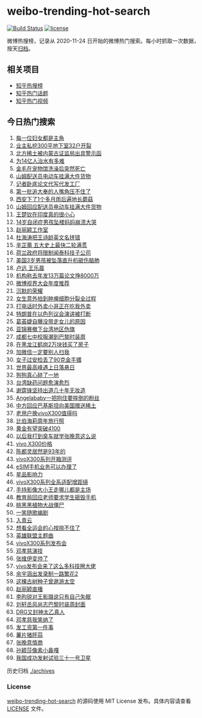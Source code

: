 # weibo-trending-hot-search

[![Build Status](https://github.com/justjavac/weibo-trending-hot-search/workflows/ci/badge.svg?branch=master)](https://github.com/justjavac/weibo-trending-hot-search/actions)
[![license](https://img.shields.io/github/license/justjavac/weibo-trending-hot-search)](https://github.com/justjavac/weibo-trending-hot-search/blob/master/LICENSE)

微博热搜榜，记录从 2020-11-24 日开始的微博热门搜索。每小时抓取一次数据，按天[归档](./archives)。

## 相关项目

- [知乎热搜榜](https://github.com/justjavac/zhihu-trending-top-search)
- [知乎热门话题](https://github.com/justjavac/zhihu-trending-hot-questions)
- [知乎热门视频](https://github.com/justjavac/zhihu-trending-hot-video)

## 今日热门搜索

<!-- BEGIN -->
<!-- 最后更新时间 Tue Oct 14 2025 05:51:27 GMT+0800 (China Standard Time) -->

1. [每一位妇女都是主角](https://s.weibo.com//weibo?q=%23%E6%AF%8F%E4%B8%80%E4%BD%8D%E5%A6%87%E5%A5%B3%E9%83%BD%E6%98%AF%E4%B8%BB%E8%A7%92%23&Refer=new_time)
1. [业主私挖300平地下室32户开裂](https://s.weibo.com//weibo?q=%23%E4%B8%9A%E4%B8%BB%E7%A7%81%E6%8C%96300%E5%B9%B3%E5%9C%B0%E4%B8%8B%E5%AE%A432%E6%88%B7%E5%BC%80%E8%A3%82%23&t=31&band_rank=4&Refer=top)
1. [北方稀土被内蒙古证监局出具警示函](https://s.weibo.com//weibo?q=%23%E5%8C%97%E6%96%B9%E7%A8%80%E5%9C%9F%E8%A2%AB%E5%86%85%E8%92%99%E5%8F%A4%E8%AF%81%E7%9B%91%E5%B1%80%E5%87%BA%E5%85%B7%E8%AD%A6%E7%A4%BA%E5%87%BD%23&t=31&band_rank=5&Refer=top)
1. [为14亿人治水有多难](https://s.weibo.com//weibo?q=%23%E4%B8%BA14%E4%BA%BF%E4%BA%BA%E6%B2%BB%E6%B0%B4%E6%9C%89%E5%A4%9A%E9%9A%BE%23&t=31&band_rank=3&Refer=top)
1. [金毛在宠物馆洗澡后突然死亡](https://s.weibo.com//weibo?q=%23%E9%87%91%E6%AF%9B%E5%9C%A8%E5%AE%A0%E7%89%A9%E9%A6%86%E6%B4%97%E6%BE%A1%E5%90%8E%E7%AA%81%E7%84%B6%E6%AD%BB%E4%BA%A1%23&t=31&band_rank=40&Refer=top)
1. [山姆配送员电动车挂满大件货物](https://s.weibo.com//weibo?q=%23%E5%B1%B1%E5%A7%86%E9%85%8D%E9%80%81%E5%91%98%E7%94%B5%E5%8A%A8%E8%BD%A6%E6%8C%82%E6%BB%A1%E5%A4%A7%E4%BB%B6%E8%B4%A7%E7%89%A9%23&t=31&band_rank=8&Refer=top)
1. [记者卧底论文代写代发工厂](https://s.weibo.com//weibo?q=%23%E8%AE%B0%E8%80%85%E5%8D%A7%E5%BA%95%E8%AE%BA%E6%96%87%E4%BB%A3%E5%86%99%E4%BB%A3%E5%8F%91%E5%B7%A5%E5%8E%82%23&t=31&band_rank=45&Refer=top)
1. [第一批追大奉的人嘴角压不住了](https://s.weibo.com//weibo?q=%E7%AC%AC%E4%B8%80%E6%89%B9%E8%BF%BD%E5%A4%A7%E5%A5%89%E7%9A%84%E4%BA%BA%E5%98%B4%E8%A7%92%E5%8E%8B%E4%B8%8D%E4%BD%8F%E4%BA%86&t=31&band_rank=49&Refer=top)
1. [西安下了1个多月雨后遍地长蘑菇](https://s.weibo.com//weibo?q=%23%E8%A5%BF%E5%AE%89%E4%B8%8B%E4%BA%861%E4%B8%AA%E5%A4%9A%E6%9C%88%E9%9B%A8%E5%90%8E%E9%81%8D%E5%9C%B0%E9%95%BF%E8%98%91%E8%8F%87%23&t=31&band_rank=6&Refer=top)
1. [山姆回应配送员电动车挂满大件货物](https://s.weibo.com//weibo?q=%23%E5%B1%B1%E5%A7%86%E5%9B%9E%E5%BA%94%E9%85%8D%E9%80%81%E5%91%98%E7%94%B5%E5%8A%A8%E8%BD%A6%E6%8C%82%E6%BB%A1%E5%A4%A7%E4%BB%B6%E8%B4%A7%E7%89%A9%23&t=31&band_rank=1&Refer=top)
1. [王楚钦在印度真的很小心](https://s.weibo.com//weibo?q=%E7%8E%8B%E6%A5%9A%E9%92%A6%E5%9C%A8%E5%8D%B0%E5%BA%A6%E7%9C%9F%E7%9A%84%E5%BE%88%E5%B0%8F%E5%BF%83&t=31&band_rank=2&Refer=top)
1. [14岁自闭症男孩坠楼妈妈崩溃大哭](https://s.weibo.com//weibo?q=%2314%E5%B2%81%E8%87%AA%E9%97%AD%E7%97%87%E7%94%B7%E5%AD%A9%E5%9D%A0%E6%A5%BC%E5%A6%88%E5%A6%88%E5%B4%A9%E6%BA%83%E5%A4%A7%E5%93%AD%23&t=31&band_rank=14&Refer=top)
1. [赵丽颖工作室](https://s.weibo.com//weibo?q=%E8%B5%B5%E4%B8%BD%E9%A2%96%E5%B7%A5%E4%BD%9C%E5%AE%A4&t=31&band_rank=11&Refer=top)
1. [杜海涛把王诗龄英文名拼错](https://s.weibo.com//weibo?q=%23%E6%9D%9C%E6%B5%B7%E6%B6%9B%E6%8A%8A%E7%8E%8B%E8%AF%97%E9%BE%84%E8%8B%B1%E6%96%87%E5%90%8D%E6%8B%BC%E9%94%99%23&t=31&band_rank=12&Refer=top)
1. [辛芷蕾 五大史上最快二轮满贯](https://s.weibo.com//weibo?q=%E8%BE%9B%E8%8A%B7%E8%95%BE%20%E4%BA%94%E5%A4%A7%E5%8F%B2%E4%B8%8A%E6%9C%80%E5%BF%AB%E4%BA%8C%E8%BD%AE%E6%BB%A1%E8%B4%AF&t=31&band_rank=30&Refer=top)
1. [荷兰政府将限制闻泰科技子公司](https://s.weibo.com//weibo?q=%23%E8%8D%B7%E5%85%B0%E6%94%BF%E5%BA%9C%E5%B0%86%E9%99%90%E5%88%B6%E9%97%BB%E6%B3%B0%E7%A7%91%E6%8A%80%E5%AD%90%E5%85%AC%E5%8F%B8%23&t=31&band_rank=18&Refer=top)
1. [美国3岁男孩被坠落直升机砸伤脑肺](https://s.weibo.com//weibo?q=%23%E7%BE%8E%E5%9B%BD3%E5%B2%81%E7%94%B7%E5%AD%A9%E8%A2%AB%E5%9D%A0%E8%90%BD%E7%9B%B4%E5%8D%87%E6%9C%BA%E7%A0%B8%E4%BC%A4%E8%84%91%E8%82%BA%23&t=31&band_rank=35&Refer=top)
1. [卢远 王乐晨](https://s.weibo.com//weibo?q=%E5%8D%A2%E8%BF%9C%20%E7%8E%8B%E4%B9%90%E6%99%A8&t=31&band_rank=13&Refer=top)
1. [机构称去年发13万篇论文挣8000万](https://s.weibo.com//weibo?q=%23%E6%9C%BA%E6%9E%84%E7%A7%B0%E5%8E%BB%E5%B9%B4%E5%8F%9113%E4%B8%87%E7%AF%87%E8%AE%BA%E6%96%87%E6%8C%A38000%E4%B8%87%23&t=31&band_rank=42&Refer=top)
1. [微博视界大会年度推荐](https://s.weibo.com//weibo?q=%23%E5%BE%AE%E5%8D%9A%E8%A7%86%E7%95%8C%E5%A4%A7%E4%BC%9A%E5%B9%B4%E5%BA%A6%E6%8E%A8%E8%8D%90%23&t=31&band_rank=17&Refer=top)
1. [沉默的荣耀](https://s.weibo.com//weibo?q=%23%E6%B2%89%E9%BB%98%E7%9A%84%E8%8D%A3%E8%80%80%23&t=31&band_rank=18&Refer=top)
1. [女生意外拍到肿瘤细胞分裂全过程](https://s.weibo.com//weibo?q=%23%E5%A5%B3%E7%94%9F%E6%84%8F%E5%A4%96%E6%8B%8D%E5%88%B0%E8%82%BF%E7%98%A4%E7%BB%86%E8%83%9E%E5%88%86%E8%A3%82%E5%85%A8%E8%BF%87%E7%A8%8B%23&t=31&band_rank=22&Refer=top)
1. [打电话时外卖小哥正在吃我外卖](https://s.weibo.com//weibo?q=%23%E6%89%93%E7%94%B5%E8%AF%9D%E6%97%B6%E5%A4%96%E5%8D%96%E5%B0%8F%E5%93%A5%E6%AD%A3%E5%9C%A8%E5%90%83%E6%88%91%E5%A4%96%E5%8D%96%23&t=31&band_rank=37&Refer=top)
1. [特朗普在以色列议会演讲被打断](https://s.weibo.com//weibo?q=%23%E7%89%B9%E6%9C%97%E6%99%AE%E5%9C%A8%E4%BB%A5%E8%89%B2%E5%88%97%E8%AE%AE%E4%BC%9A%E6%BC%94%E8%AE%B2%E8%A2%AB%E6%89%93%E6%96%AD%23&t=31&band_rank=48&Refer=top)
1. [葛荟婕自曝没带走女儿的原因](https://s.weibo.com//weibo?q=%23%E8%91%9B%E8%8D%9F%E5%A9%95%E8%87%AA%E6%9B%9D%E6%B2%A1%E5%B8%A6%E8%B5%B0%E5%A5%B3%E5%84%BF%E7%9A%84%E5%8E%9F%E5%9B%A0%23&t=31&band_rank=27&Refer=top)
1. [亚锦赛撤下台湾地区伪旗](https://s.weibo.com//weibo?q=%23%E4%BA%9A%E9%94%A6%E8%B5%9B%E6%92%A4%E4%B8%8B%E5%8F%B0%E6%B9%BE%E5%9C%B0%E5%8C%BA%E4%BC%AA%E6%97%97%23&t=31&band_rank=23&Refer=top)
1. [成都七中校服潮到巴黎时装周](https://s.weibo.com//weibo?q=%23%E6%88%90%E9%83%BD%E4%B8%83%E4%B8%AD%E6%A0%A1%E6%9C%8D%E6%BD%AE%E5%88%B0%E5%B7%B4%E9%BB%8E%E6%97%B6%E8%A3%85%E5%91%A8%23&t=31&band_rank=10&Refer=top)
1. [在黑龙江鹤岗2万块钱买了房子](https://s.weibo.com//weibo?q=%23%E5%9C%A8%E9%BB%91%E9%BE%99%E6%B1%9F%E9%B9%A4%E5%B2%972%E4%B8%87%E5%9D%97%E9%92%B1%E4%B9%B0%E4%BA%86%E6%88%BF%E5%AD%90%23&t=31&band_rank=29&Refer=top)
1. [加微信一定要别人扫我](https://s.weibo.com//weibo?q=%E5%8A%A0%E5%BE%AE%E4%BF%A1%E4%B8%80%E5%AE%9A%E8%A6%81%E5%88%AB%E4%BA%BA%E6%89%AB%E6%88%91&t=31&band_rank=39&Refer=top)
1. [女子过安检丢了90克金手镯](https://s.weibo.com//weibo?q=%23%E5%A5%B3%E5%AD%90%E8%BF%87%E5%AE%89%E6%A3%80%E4%B8%A2%E4%BA%8690%E5%85%8B%E9%87%91%E6%89%8B%E9%95%AF%23&t=31&band_rank=31&Refer=top)
1. [世界最高峰遇上日落悬日](https://s.weibo.com//weibo?q=%23%E4%B8%96%E7%95%8C%E6%9C%80%E9%AB%98%E5%B3%B0%E9%81%87%E4%B8%8A%E6%97%A5%E8%90%BD%E6%82%AC%E6%97%A5%23&t=31&band_rank=44&Refer=top)
1. [狗狗真心碎了一地](https://s.weibo.com//weibo?q=%E7%8B%97%E7%8B%97%E7%9C%9F%E5%BF%83%E7%A2%8E%E4%BA%86%E4%B8%80%E5%9C%B0&t=31&band_rank=50&Refer=top)
1. [台湾缺药问题愈演愈烈](https://s.weibo.com//weibo?q=%23%E5%8F%B0%E6%B9%BE%E7%BC%BA%E8%8D%AF%E9%97%AE%E9%A2%98%E6%84%88%E6%BC%94%E6%84%88%E7%83%88%23&t=31&band_rank=34&Refer=top)
1. [谢霆锋坚持出道几十年无妆造](https://s.weibo.com//weibo?q=%E8%B0%A2%E9%9C%86%E9%94%8B%E5%9D%9A%E6%8C%81%E5%87%BA%E9%81%93%E5%87%A0%E5%8D%81%E5%B9%B4%E6%97%A0%E5%A6%86%E9%80%A0&t=31&band_rank=45&Refer=top)
1. [Angelababy一把抱住要摔倒的粉丝](https://s.weibo.com//weibo?q=%23Angelababy%E4%B8%80%E6%8A%8A%E6%8A%B1%E4%BD%8F%E8%A6%81%E6%91%94%E5%80%92%E7%9A%84%E7%B2%89%E4%B8%9D%23&t=31&band_rank=33&Refer=top)
1. [中方回应巴基斯坦向美国赠送稀土](https://s.weibo.com//weibo?q=%23%E4%B8%AD%E6%96%B9%E5%9B%9E%E5%BA%94%E5%B7%B4%E5%9F%BA%E6%96%AF%E5%9D%A6%E5%90%91%E7%BE%8E%E5%9B%BD%E8%B5%A0%E9%80%81%E7%A8%80%E5%9C%9F%23&t=31&band_rank=47&Refer=top)
1. [老用户换vivoX300值得吗](https://s.weibo.com//weibo?q=%23%E8%80%81%E7%94%A8%E6%88%B7%E6%8D%A2vivoX300%E5%80%BC%E5%BE%97%E5%90%97%23&t=31&band_rank=19&Refer=top)
1. [比伯海莉周年旅行照](https://s.weibo.com//weibo?q=%23%E6%AF%94%E4%BC%AF%E6%B5%B7%E8%8E%89%E5%91%A8%E5%B9%B4%E6%97%85%E8%A1%8C%E7%85%A7%23&t=31&band_rank=45&Refer=top)
1. [黄金有望突破4100](https://s.weibo.com//weibo?q=%E9%BB%84%E9%87%91%E6%9C%89%E6%9C%9B%E7%AA%81%E7%A0%B44100&t=31&band_rank=50&Refer=top)
1. [以后我打到臭车就学张晚意这么说](https://s.weibo.com//weibo?q=%23%E4%BB%A5%E5%90%8E%E6%88%91%E6%89%93%E5%88%B0%E8%87%AD%E8%BD%A6%E5%B0%B1%E5%AD%A6%E5%BC%A0%E6%99%9A%E6%84%8F%E8%BF%99%E4%B9%88%E8%AF%B4%23&t=31&band_rank=46&Refer=top)
1. [vivo X300价格](https://s.weibo.com//weibo?q=vivo%20X300%E4%BB%B7%E6%A0%BC&t=31&band_rank=15&Refer=top)
1. [陈都灵居然是93年的](https://s.weibo.com//weibo?q=%23%E9%99%88%E9%83%BD%E7%81%B5%E5%B1%85%E7%84%B6%E6%98%AF93%E5%B9%B4%E7%9A%84%23&t=31&band_rank=36&Refer=top)
1. [vivoX300系列开箱测评](https://s.weibo.com//weibo?q=%23vivoX300%E7%B3%BB%E5%88%97%E5%BC%80%E7%AE%B1%E6%B5%8B%E8%AF%84%23&t=31&band_rank=21&Refer=top)
1. [eSIM手机业务可以办理了](https://s.weibo.com//weibo?q=%23eSIM%E6%89%8B%E6%9C%BA%E4%B8%9A%E5%8A%A1%E5%8F%AF%E4%BB%A5%E5%8A%9E%E7%90%86%E4%BA%86%23&t=31&band_rank=41&Refer=top)
1. [星品影响力](https://s.weibo.com//weibo?q=%E6%98%9F%E5%93%81%E5%BD%B1%E5%93%8D%E5%8A%9B&t=31&band_rank=45&Refer=top)
1. [vivoX300系列全系适配增距镜](https://s.weibo.com//weibo?q=%23vivoX300%E7%B3%BB%E5%88%97%E5%85%A8%E7%B3%BB%E9%80%82%E9%85%8D%E5%A2%9E%E8%B7%9D%E9%95%9C%23&t=31&band_rank=26&Refer=top)
1. [手持影像大小王走哪儿都是主场](https://s.weibo.com//weibo?q=%23%E6%89%8B%E6%8C%81%E5%BD%B1%E5%83%8F%E5%A4%A7%E5%B0%8F%E7%8E%8B%E8%B5%B0%E5%93%AA%E5%84%BF%E9%83%BD%E6%98%AF%E4%B8%BB%E5%9C%BA%23&t=31&band_rank=20&Refer=top)
1. [教育局回应老师要求学生砸毁手机](https://s.weibo.com//weibo?q=%23%E6%95%99%E8%82%B2%E5%B1%80%E5%9B%9E%E5%BA%94%E8%80%81%E5%B8%88%E8%A6%81%E6%B1%82%E5%AD%A6%E7%94%9F%E7%A0%B8%E6%AF%81%E6%89%8B%E6%9C%BA%23&t=31&band_rank=49&Refer=top)
1. [桃黑黑植物大战僵尸](https://s.weibo.com//weibo?q=%E6%A1%83%E9%BB%91%E9%BB%91%E6%A4%8D%E7%89%A9%E5%A4%A7%E6%88%98%E5%83%B5%E5%B0%B8&t=31&band_rank=50&Refer=top)
1. [一笑随歌编剧](https://s.weibo.com//weibo?q=%E4%B8%80%E7%AC%91%E9%9A%8F%E6%AD%8C%E7%BC%96%E5%89%A7&t=31&band_rank=9&Refer=top)
1. [入青云](https://s.weibo.com//weibo?q=%E5%85%A5%E9%9D%92%E4%BA%91&t=31&band_rank=25&Refer=top)
1. [想看全运会的心按捺不住了](https://s.weibo.com//weibo?q=%23%E6%83%B3%E7%9C%8B%E5%85%A8%E8%BF%90%E4%BC%9A%E7%9A%84%E5%BF%83%E6%8C%89%E6%8D%BA%E4%B8%8D%E4%BD%8F%E4%BA%86%23&t=31&band_rank=28&Refer=top)
1. [英雄联盟主题曲](https://s.weibo.com//weibo?q=%E8%8B%B1%E9%9B%84%E8%81%94%E7%9B%9F%E4%B8%BB%E9%A2%98%E6%9B%B2&t=31&band_rank=48&Refer=top)
1. [vivoX300系列发布会](https://s.weibo.com//weibo?q=%23vivoX300%E7%B3%BB%E5%88%97%E5%8F%91%E5%B8%83%E4%BC%9A%23&t=31&band_rank=47&Refer=top)
1. [邓孝慈演技](https://s.weibo.com//weibo?q=%23%E9%82%93%E5%AD%9D%E6%85%88%E6%BC%94%E6%8A%80%23&t=31&band_rank=34&Refer=top)
1. [张维伊变帅了](https://s.weibo.com//weibo?q=%E5%BC%A0%E7%BB%B4%E4%BC%8A%E5%8F%98%E5%B8%85%E4%BA%86&t=31&band_rank=48&Refer=top)
1. [vivo发布会来了这么多科技圈大佬](https://s.weibo.com//weibo?q=%23vivo%E5%8F%91%E5%B8%83%E4%BC%9A%E6%9D%A5%E4%BA%86%E8%BF%99%E4%B9%88%E5%A4%9A%E7%A7%91%E6%8A%80%E5%9C%88%E5%A4%A7%E4%BD%AC%23&t=31&band_rank=46&Refer=top)
1. [余宇涵出发录制一路繁花2](https://s.weibo.com//weibo?q=%23%E4%BD%99%E5%AE%87%E6%B6%B5%E5%87%BA%E5%8F%91%E5%BD%95%E5%88%B6%E4%B8%80%E8%B7%AF%E7%B9%81%E8%8A%B12%23&t=31&band_rank=42&Refer=top)
1. [这棵古树种子曾遨游太空](https://s.weibo.com//weibo?q=%23%E8%BF%99%E6%A3%B5%E5%8F%A4%E6%A0%91%E7%A7%8D%E5%AD%90%E6%9B%BE%E9%81%A8%E6%B8%B8%E5%A4%AA%E7%A9%BA%23&t=31&band_rank=32&Refer=top)
1. [赵丽颖直播](https://s.weibo.com//weibo?q=%23%E8%B5%B5%E4%B8%BD%E9%A2%96%E7%9B%B4%E6%92%AD%23&t=31&band_rank=16&Refer=top)
1. [李昀锐对王影璐说只有自己失眠](https://s.weibo.com//weibo?q=%23%E6%9D%8E%E6%98%80%E9%94%90%E5%AF%B9%E7%8E%8B%E5%BD%B1%E7%92%90%E8%AF%B4%E5%8F%AA%E6%9C%89%E8%87%AA%E5%B7%B1%E5%A4%B1%E7%9C%A0%23&t=31&band_rank=38&Refer=top)
1. [刘轩丞风尚志巴黎时装周封面](https://s.weibo.com//weibo?q=%23%E5%88%98%E8%BD%A9%E4%B8%9E%E9%A3%8E%E5%B0%9A%E5%BF%97%E5%B7%B4%E9%BB%8E%E6%97%B6%E8%A3%85%E5%91%A8%E5%B0%81%E9%9D%A2%23&t=31&band_rank=44&Refer=top)
1. [DRG又封神太乙真人](https://s.weibo.com//weibo?q=%23DRG%E5%8F%88%E5%B0%81%E7%A5%9E%E5%A4%AA%E4%B9%99%E7%9C%9F%E4%BA%BA%23&t=31&band_rank=50&Refer=top)
1. [邓孝慈我笑纳了](https://s.weibo.com//weibo?q=%E9%82%93%E5%AD%9D%E6%85%88%E6%88%91%E7%AC%91%E7%BA%B3%E4%BA%86&t=31&band_rank=43&Refer=top)
1. [发工资第一件事](https://s.weibo.com//weibo?q=%23%E5%8F%91%E5%B7%A5%E8%B5%84%E7%AC%AC%E4%B8%80%E4%BB%B6%E4%BA%8B%23&t=31&band_rank=30&Refer=top)
1. [薯片猪肝蒜](https://s.weibo.com//weibo?q=%E8%96%AF%E7%89%87%E7%8C%AA%E8%82%9D%E8%92%9C&t=31&band_rank=43&Refer=top)
1. [张晚意情商](https://s.weibo.com//weibo?q=%23%E5%BC%A0%E6%99%9A%E6%84%8F%E6%83%85%E5%95%86%23&t=31&band_rank=7&Refer=top)
1. [孙颖莎像素小鼻嘎](https://s.weibo.com//weibo?q=%E5%AD%99%E9%A2%96%E8%8E%8E%E5%83%8F%E7%B4%A0%E5%B0%8F%E9%BC%BB%E5%98%8E&t=31&band_rank=24&Refer=top)
1. [我国成功发射试验三十一号卫星](https://s.weibo.com//weibo?q=%23%E6%88%91%E5%9B%BD%E6%88%90%E5%8A%9F%E5%8F%91%E5%B0%84%E8%AF%95%E9%AA%8C%E4%B8%89%E5%8D%81%E4%B8%80%E5%8F%B7%E5%8D%AB%E6%98%9F%23&t=31&band_rank=47&Refer=top)

<!-- END -->

历史归档 [./archives](./archives)

### License

[weibo-trending-hot-search](https://github.com/justjavac/weibo-trending-hot-search) 的源码使用 MIT License
发布。具体内容请查看 [LICENSE](./LICENSE) 文件。
